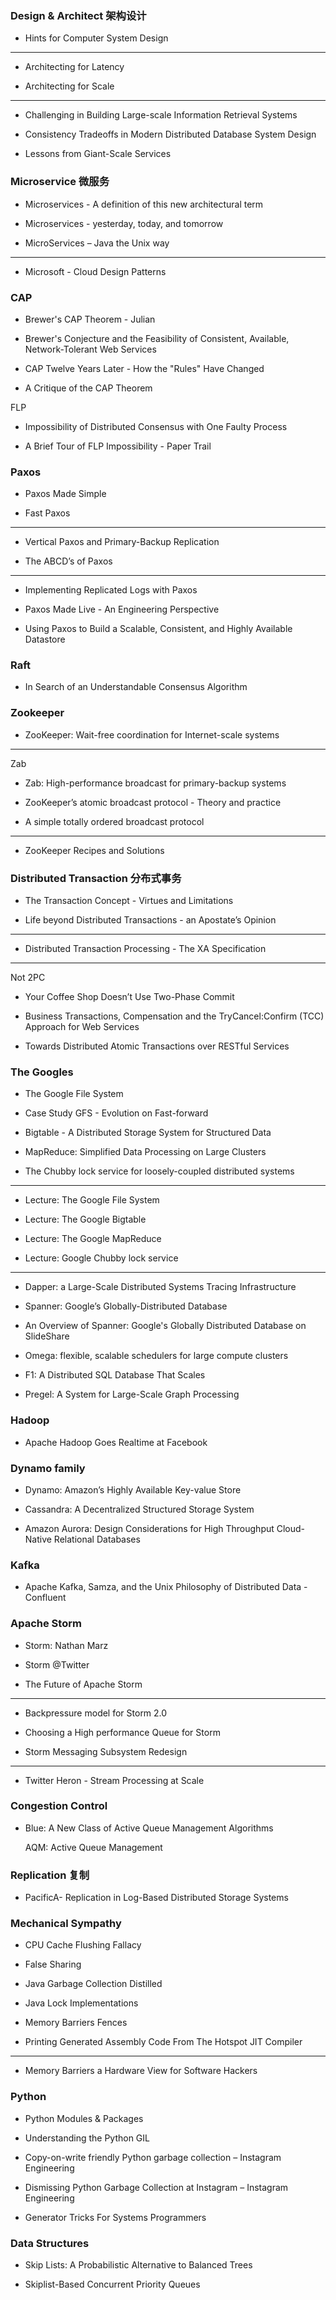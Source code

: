 ### Design & Architect 架构设计

* Hints for Computer System Design

- - -

* Architecting for Latency

* Architecting for Scale

- - -

* Challenging in Building Large-scale Information Retrieval Systems

* Consistency Tradeoffs in Modern Distributed Database System Design

* Lessons from Giant-Scale Services



### Microservice 微服务

* Microservices - A definition of this new architectural term

* Microservices - yesterday, today, and tomorrow

* MicroServices – Java the Unix way

- - -

* Microsoft - Cloud Design Patterns



### CAP

* Brewer's CAP Theorem - Julian

* Brewer's Conjecture and the Feasibility of Consistent, Available, Network-Tolerant Web Services

* CAP Twelve Years Later - How the "Rules" Have Changed


* A Critique of the CAP Theorem


FLP

* Impossibility of Distributed Consensus with One Faulty Process

* A Brief Tour of FLP Impossibility - Paper Trail



### Paxos

* Paxos Made Simple

* Fast Paxos

- - -

* Vertical Paxos and Primary-Backup Replication

* The ABCD’s of Paxos

- - -

* Implementing Replicated Logs with Paxos

* Paxos Made Live - An Engineering Perspective

* Using Paxos to Build a Scalable, Consistent, and Highly Available Datastore



### Raft

* In Search of an Understandable Consensus Algorithm



### Zookeeper

* ZooKeeper: Wait-free coordination for Internet-scale systems

- - -

Zab

* Zab: High-performance broadcast for primary-backup systems

* ZooKeeper’s atomic broadcast protocol - Theory and practice

* A simple totally ordered broadcast protocol

- - - 

* ZooKeeper Recipes and Solutions




### Distributed Transaction 分布式事务

* The Transaction Concept - Virtues and Limitations

* Life beyond Distributed Transactions - an Apostate’s Opinion

- - -

* Distributed Transaction Processing - The XA Specification

- - -

Not 2PC

* Your Coffee Shop Doesn’t Use Two-Phase Commit

* Business Transactions, Compensation and the TryCancel:Confirm (TCC) Approach for Web Services 

* Towards Distributed Atomic Transactions over RESTful Services



### The Googles

* The Google File System

* Case Study GFS - Evolution on Fast-forward

* Bigtable - A Distributed Storage System for Structured Data

* MapReduce: Simplified Data Processing on Large Clusters

* The Chubby lock service for loosely-coupled distributed systems

- - -

* Lecture: The Google File System

* Lecture: The Google Bigtable

* Lecture: The Google MapReduce

* Lecture: Google Chubby lock service

- - -

* Dapper: a Large-Scale Distributed Systems Tracing Infrastructure

* Spanner: Google’s Globally-Distributed Database

* An Overview of Spanner: Google's Globally Distributed Database on SlideShare

* Omega: flexible, scalable schedulers for large compute clusters

* F1: A Distributed SQL Database That Scales


* Pregel: A System for Large-Scale Graph Processing



### Hadoop

* Apache Hadoop Goes Realtime at Facebook



### Dynamo family

* Dynamo: Amazon’s Highly Available Key-value Store

* Cassandra: A Decentralized Structured Storage System


* Amazon Aurora: Design Considerations for High Throughput Cloud-Native Relational Databases



### Kafka

* Apache Kafka, Samza, and the Unix Philosophy of Distributed Data - Confluent



### Apache Storm

* Storm: Nathan Marz

* Storm @Twitter

* The Future of Apache Storm

- - -

* Backpressure model for Storm 2.0

* Choosing a High performance Queue for Storm

* Storm Messaging Subsystem Redesign

- - -

* Twitter Heron - Stream Processing at Scale



### Congestion Control

* Blue: A New Class of Active Queue Management Algorithms

    AQM: Active Queue Management
 



### Replication 复制

* PacificA- Replication in Log-Based Distributed Storage Systems


 

### Mechanical Sympathy
 
* CPU Cache Flushing Fallacy

* False Sharing

* Java Garbage Collection Distilled

* Java Lock Implementations

* Memory Barriers Fences

* Printing Generated Assembly Code From The Hotspot JIT Compiler

- - -

* Memory Barriers a Hardware View for Software Hackers



### Python

* Python Modules & Packages

* Understanding the Python GIL

* Copy-on-write friendly Python garbage collection – Instagram Engineering

* Dismissing Python Garbage Collection at Instagram – Instagram Engineering

* Generator Tricks For Systems Programmers



### Data Structures

* Skip Lists: A Probabilistic Alternative to Balanced Trees

* Skiplist-Based Concurrent Priority Queues

